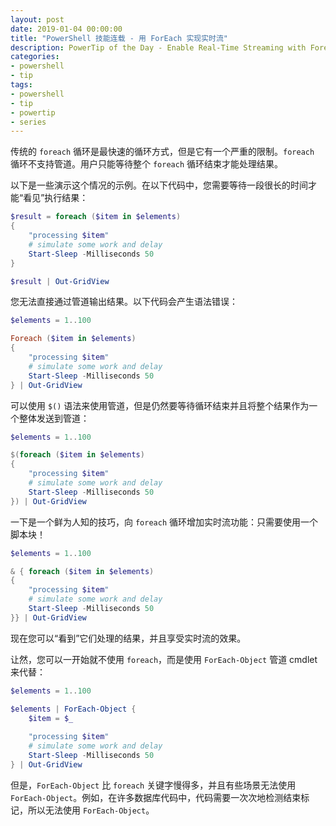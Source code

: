 ```yaml
---
layout: post
date: 2019-01-04 00:00:00
title: "PowerShell 技能连载 - 用 ForEach 实现实时流"
description: PowerTip of the Day - Enable Real-Time Streaming with Foreach
categories:
- powershell
- tip
tags:
- powershell
- tip
- powertip
- series
---
```

传统的 `foreach` 循环是最快速的循环方式，但是它有一个严重的限制。`foreach` 循环不支持管道。用户只能等待整个 `foreach` 循环结束才能处理结果。

以下是一些演示这个情况的示例。在以下代码中，您需要等待一段很长的时间才能“看见”执行结果：

```powershell
$result = foreach ($item in $elements)
{
    "processing $item"
    # simulate some work and delay
    Start-Sleep -Milliseconds 50
}

$result | Out-GridView 
```

您无法直接通过管道输出结果。以下代码会产生语法错误：

```powershell
$elements = 1..100

Foreach ($item in $elements)
{
    "processing $item"
    # simulate some work and delay
    Start-Sleep -Milliseconds 50
} | Out-GridView 
```

可以使用 `$()` 语法来使用管道，但是仍然要等待循环结束并且将整个结果作为一个整体发送到管道：

```powershell
$elements = 1..100

$(foreach ($item in $elements)
{
    "processing $item"
    # simulate some work and delay
    Start-Sleep -Milliseconds 50
}) | Out-GridView 
```

一下是一个鲜为人知的技巧，向 `foreach` 循环增加实时流功能：只需要使用一个脚本块！

```powershell
$elements = 1..100

& { foreach ($item in $elements)
{
    "processing $item"
    # simulate some work and delay
    Start-Sleep -Milliseconds 50
}} | Out-GridView 
```

现在您可以“看到”它们处理的结果，并且享受实时流的效果。

让然，您可以一开始就不使用 `foreach`，而是使用 `ForEach-Object` 管道 cmdlet 来代替：

```powershell
$elements = 1..100

$elements | ForEach-Object {
    $item = $_
    
    "processing $item"
    # simulate some work and delay
    Start-Sleep -Milliseconds 50
} | Out-GridView
```

但是，`ForEach-Object` 比 `foreach` 关键字慢得多，并且有些场景无法使用 `ForEach-Object`。例如，在许多数据库代码中，代码需要一次次地检测结束标记，所以无法使用 `ForEach-Object`。

<!--本文国际来源：[Enable Real-Time Streaming with Foreach](https://community.idera.com/database-tools/powershell/powertips/b/tips/posts/enable-real-time-streaming-with-foreach)-->
